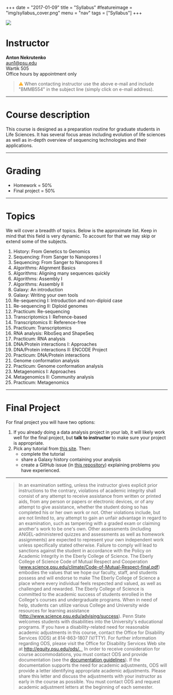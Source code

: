 +++
date = "2017-01-09"
title = "Syllabus"
#featureimage = "img/syllabus_cover.png"
menu = "nav"
tags = ["Syllabus"]
+++

[![](http://imgs.xkcd.com/comics/impostor.png)](https://xkcd.com/451/)

# Instructor

**Anton Nekrutenko**<br>
[aun1@psu.edu](mailto:aun1@psu.edu?Subject=BMMB554)<br>
Wartik 505<br>
Office hours by appointment only

> <font color="orange">&#9888;</font> When contacting instructor use the above e-mail and include "BMMB554" in the subject line (simply click on e-mail address).

----

# Course description

This course is designed as a preparation routine for graduate students in Life Sciences. It has several focus areas including evolution of life sciences as well as in-depth overview of sequencing technologies and their applications.

----

# Grading

* Homework = 50%
* Final project = 50%

----

# Topics
 
We will cover a breadth of topics. Below is the approximate list. Keep in mind that this field is very dynamic. To account for that we may skip or extend some of the subjects.


1. History: From Genetics to Genomics
2. Sequencing: From Sanger to Nanopores I
2. Sequencing: From Sanger to Nanopores II
4. Algorithms: Alignment Basics
5. Algorithms: Aligning many sequences quickly
5. Algorithms: Assembly I
5. Algorithms: Assembly II
7. Galaxy: An introduction
8. Galaxy: Writing your own tools
10. Re-sequencing I: Introduction and non-diploid case
11. Re-sequencing II: Diploid genomes
12. Practicum: Re-sequencing
13. Transcriptomics I: Refrence-based
14. Transcriptomics II: Reference-free
15. Practicum: Transcriptomics
16. RNA analysis: RiboSeq and ShapeSeq
17. Practicum: RNA analysis
18. DNA/Protein interactions I: Approaches
19. DNA/Protein interactions II: ENCODE Project
20. Practicum: DNA/Protein interactions
21. Genome conformation analysis
22. Practicum: Genome conformation analysis
23. Metagenomics I: Approaches
24. Metagenomics II: Community analysis
25. Practicum: Metagenomics

-----

# Final Project

For final project you will have two options: 

 1. If you already doing a data analysis project in your lab, it will likely work well for the final project, but **talk to instructor** to make sure your project is appropriate.
 2. Pick any tutorial from [this site](https://galaxyproject.org/learn/). Then:
 	- complete the tutorial
 	- share a Galaxy history containing your analysis
 	- create a GitHub issue (in [this repository](https://github.com/galaxyproject/training-material)) explaining problems you have experienced.



-----

> In an examination setting, unless the instructor gives explicit prior instructions to the contrary, violations of academic integrity shall consist of any attempt to receive assistance from written or printed aids, from any person or papers or electronic devices, or of any attempt to give assistance, whether the student doing so has completed his or her own work or not. Other violations include, but are not limited to, any attempt to gain an unfair advantage in regard to an examination, such as tampering with a graded exam or claiming another's work to be one's own. Other assessments (including ANGEL-administered quizzes and assessments as well as homework assignments) are expected to represent your own independent work unless specifically stated otherwise. Failure to comply will lead to sanctions against the student in accordance with the Policy on Academic Integrity in the Eberly College of Science. The Eberly College of Science Code of Mutual Respect and Cooperation (www.science.psu.edu/climate/Code-of-Mutual-Respect-final.pdf) embodies the values that we hope our faculty, staff, and students possess and will endorse to make The Eberly College of Science a place where every individual feels respected and valued, as well as challenged and rewarded.   The Eberly College of Science is committed to the academic success of students enrolled in the College's  courses and undergraduate programs. When in need of help, students can utilize various College and University wide resources for learning assistance (http://www.science.psu.edu/advising/success). Penn State welcomes students with disabilities into the University's educational programs. If you have a disability-related need for reasonable academic adjustments in this course, contact the Office for Disability Services (ODS) at 814-863-1807 (V/TTY). For further information regarding ODS, please visit the Office for Disability Services Web site at http://equity.psu.edu/ods/.   In order to receive consideration for course accommodations, you must contact ODS and provide documentation (see the [documentation guidelines](http://equity.psu.edu/student-disability-resources/guidelines)). If the documentation supports the need for academic adjustments, ODS will provide a letter identifying appropriate academic adjustments. Please share this letter and discuss the adjustments with your instructor as early in the course as possible. You must contact ODS and request academic adjustment letters at the beginning of each semester.

